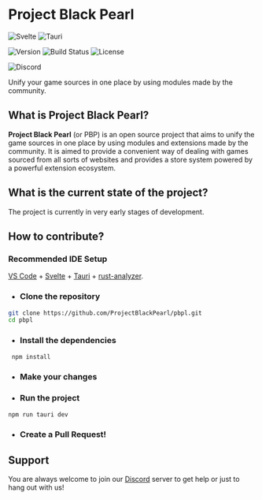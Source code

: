 # Project Black Pearl

![Svelte](https://img.shields.io/badge/Svelte-4A4A55?style=for-the-badge&logo=svelte&logoColor=FF3E00 "Svelte") ![Tauri](https://img.shields.io/badge/Tauri-4A4A55?style=for-the-badge&logo=tauri&logoColor=00D1B2 "Tauri")

![Version](https://img.shields.io/badge/Version-0.1.0-blue?style=for-the-badge) ![Build Status](https://img.shields.io/badge/Status-Alpha-red?style=for-the-badge) ![License](https://img.shields.io/badge/License-BSD--3--Clause-blue?style=for-the-badge)

![Discord](https://img.shields.io/discord/1031496547696914482?label=Discord&logo=discord&logoColor=white&style=for-the-badge)

Unify your game sources in one place by using modules made by the community.

## What is Project Black Pearl?

**Project Black Pearl** (or PBP) is an open source project that aims to unify the game sources in one place by using modules and extensions made by the community. It is aimed to provide a convenient way of dealing with games sourced from all sorts of websites and provides a store system powered by a powerful extension ecosystem.

## What is the current state of the project?

The project is currently in very early stages of development.

## How to contribute?

### Recommended IDE Setup

[VS Code](https://code.visualstudio.com/) + [Svelte](https://marketplace.visualstudio.com/items?itemName=svelte.svelte-vscode) + [Tauri](https://marketplace.visualstudio.com/items?itemName=tauri-apps.tauri-vscode) + [rust-analyzer](https://marketplace.visualstudio.com/items?itemName=rust-lang.rust-analyzer).

* ### Clone the repository

```bash
git clone https://github.com/ProjectBlackPearl/pbpl.git
cd pbpl
```

* ### Install the dependencies

```bash
 npm install
```

* ### Make your changes
* ### Run the project

```bash
npm run tauri dev
```

* ### Create a Pull Request!

## Support

You are always welcome to join our [Discord](https://discord.gg/NMwySKFjQY) server to get help or just to hang out with us!
